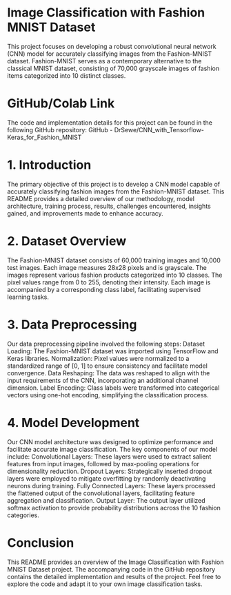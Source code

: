 
# Image Classification with Fashion MNIST Dataset
This project focuses on developing a robust convolutional neural network (CNN) model for accurately classifying images from the Fashion-MNIST dataset. Fashion-MNIST serves as a contemporary alternative to the classical MNIST dataset, consisting of 70,000 grayscale images of fashion items categorized into 10 distinct classes.

# GitHub/Colab Link
The code and implementation details for this project can be found in the following GitHub repository: GitHub - DrSewe/CNN_with_Tensorflow-Keras_for_Fashion_MNIST

# 1. Introduction
The primary objective of this project is to develop a CNN model capable of accurately classifying fashion images from the Fashion-MNIST dataset. This README provides a detailed overview of our methodology, model architecture, training process, results, challenges encountered, insights gained, and improvements made to enhance accuracy.

# 2. Dataset Overview
The Fashion-MNIST dataset consists of 60,000 training images and 10,000 test images. Each image measures 28x28 pixels and is grayscale. The images represent various fashion products categorized into 10 classes. The pixel values range from 0 to 255, denoting their intensity. Each image is accompanied by a corresponding class label, facilitating supervised learning tasks.

# 3. Data Preprocessing
Our data preprocessing pipeline involved the following steps:
Dataset Loading: The Fashion-MNIST dataset was imported using TensorFlow and Keras libraries.
Normalization: Pixel values were normalized to a standardized range of [0, 1] to ensure consistency and facilitate model convergence.
Data Reshaping: The data was reshaped to align with the input requirements of the CNN, incorporating an additional channel dimension.
Label Encoding: Class labels were transformed into categorical vectors using one-hot encoding, simplifying the classification process.

# 4. Model Development
Our CNN model architecture was designed to optimize performance and facilitate accurate image classification. The key components of our model include:
Convolutional Layers: These layers were used to extract salient features from input images, followed by max-pooling operations for dimensionality reduction.
Dropout Layers: Strategically inserted dropout layers were employed to mitigate overfitting by randomly deactivating neurons during training.
Fully Connected Layers: These layers processed the flattened output of the convolutional layers, facilitating feature aggregation and classification.
Output Layer: The output layer utilized softmax activation to provide probability distributions across the 10 fashion categories.

# Conclusion
This README provides an overview of the Image Classification with Fashion MNIST Dataset project. The accompanying code in the GitHub repository contains the detailed implementation and results of the project. Feel free to explore the code and adapt it to your own image classification tasks.
